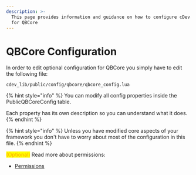 ```yaml
---
description: >-
  This page provides information and guidance on how to configure cDev Library
  for QBCore
---
```


# QBCore Configuration

In order to edit optional configuration for QBCore you simply have to edit the following file:

```
cdev_lib/public/config/qbcore/qbcore_config.lua
```

{% hint style="info" %}
You can modify all config properties inside the PublicQBCoreConfig table.

Each property has its own description so you can understand what it does.
{% endhint %}

{% hint style="info" %}
Unless you have modified core aspects of your framework you don't have to worry about most of the configuration in this file.
{% endhint %}

<mark style="color:orange;">(Optional)</mark> Read more about permissions:

* [Permissions](permissions.md)
